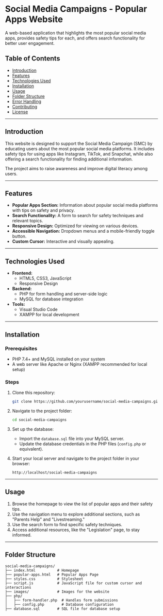 # Social Media Campaigns - Popular Apps Website

A web-based application that highlights the most popular social media apps, provides safety tips for each, and offers search functionality for better user engagement.

## Table of Contents
- [Introduction](#introduction)
- [Features](#features)
- [Technologies Used](#technologies-used)
- [Installation](#installation)
- [Usage](#usage)
- [Folder Structure](#folder-structure)
- [Error Handling](#error-handling)
- [Contributing](#contributing)
- [License](#license)

---

## Introduction
This website is designed to support the Social Media Campaign (SMC) by educating users about the most popular social media platforms. It includes safety tips for using apps like Instagram, TikTok, and Snapchat, while also offering a search functionality for finding additional information.

The project aims to raise awareness and improve digital literacy among users.

---

## Features
- **Popular Apps Section:** Information about popular social media platforms with tips on safety and privacy.
- **Search Functionality:** A form to search for safety techniques and relevant topics.
- **Responsive Design:** Optimized for viewing on various devices.
- **Accessible Navigation:** Dropdown menus and a mobile-friendly toggle button.
- **Custom Cursor:** Interactive and visually appealing.

---

## Technologies Used
- **Frontend:**
  - HTML5, CSS3, JavaScript
  - Responsive Design
- **Backend:**
  - PHP for form handling and server-side logic
  - MySQL for database integration
- **Tools:**
  - Visual Studio Code
  - XAMPP for local development

---

## Installation
### Prerequisites
- PHP 7.4+ and MySQL installed on your system
- A web server like Apache or Nginx (XAMPP recommended for local setup)

### Steps
1. Clone this repository:
    ```bash
    git clone https://github.com/yourusername/social-media-campaigns.git
    ```
2. Navigate to the project folder:
    ```bash
    cd social-media-campaigns
    ```
3. Set up the database:
   - Import the `database.sql` file into your MySQL server.
   - Update the database credentials in the PHP files (`config.php` or equivalent).

4. Start your local server and navigate to the project folder in your browser:
    ```
    http://localhost/social-media-campaigns
    ```

---

## Usage
1. Browse the homepage to view the list of popular apps and their safety tips.
2. Use the navigation menu to explore additional sections, such as "Parents Help" and "Livestreaming."
3. Use the search form to find specific safety techniques.
4. Access additional resources, like the "Legislation" page, to stay informed.

---

## Folder Structure
```plaintext
social-media-campaigns/
├── index.html          # Homepage
├── popular-apps.html   # Popular Apps Page
├── styles.css          # Stylesheet
├── script.js           # JavaScript file for custom cursor and interactions
├── images/             # Images for the website
├── php/
│   ├── form-handler.php  # Handles form submissions
│   ├── config.php        # Database configuration
├── database.sql        # SQL file for database setup
